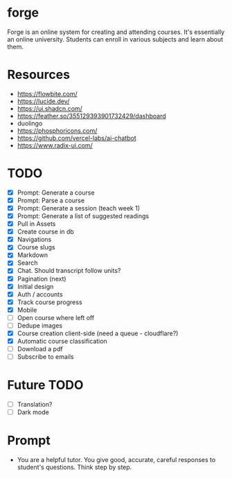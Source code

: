 # forge

Forge is an online system for creating and attending courses. It's essentially an online university. Students can enroll in various subjects and learn about them.

# Resources

- https://flowbite.com/
- https://lucide.dev/
- https://ui.shadcn.com/
- https://feather.so/355129393901732429/dashboard
- duolingo
- https://phosphoricons.com/
- https://github.com/vercel-labs/ai-chatbot
- https://www.radix-ui.com/

# TODO

- [x] Prompt: Generate a course
- [x] Prompt: Parse a course
- [x] Prompt: Generate a session (teach week 1)
- [x] Prompt: Generate a list of suggested readings
- [x] Pull in Assets
- [x] Create course in db
- [x] Navigations
- [x] Course slugs
- [x] Markdown
- [x] Search
- [x] Chat. Should transcript follow units?
- [x] Pagination (next)
- [x] Initial design
- [x] Auth / accounts
- [x] Track course progress
- [x] Mobile
- [ ] Open course where left off
- [ ] Dedupe images
- [x] Course creation client-side (need a queue - cloudflare?)
- [x] Automatic course classification
- [ ] Download a pdf
- [ ] Subscribe to emails

# Future TODO

- [ ] Translation?
- [ ] Dark mode

# Prompt

- You are a helpful tutor. You give good, accurate, careful responses to student's questions. Think step by step.
